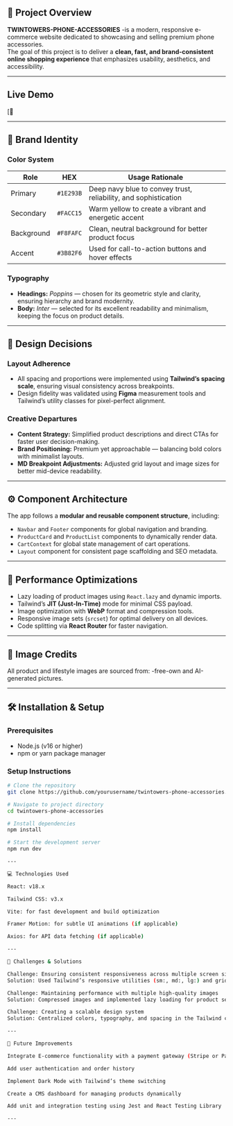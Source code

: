 ## 📱 Project Overview
**TWINTOWERS-PHONE-ACCESSORIES**
-is a modern, responsive e-commerce website dedicated to showcasing and selling premium phone accessories.  
The goal of this project is to deliver a **clean, fast, and brand-consistent online shopping experience** that emphasizes usability, aesthetics, and accessibility.

---

## Live Demo
[🔗 

---

## 🎨 Brand Identity

### Color System
| Role | HEX | Usage Rationale |
|------|-----|-----------------|
| Primary | `#1E293B` | Deep navy blue to convey trust, reliability, and sophistication |
| Secondary | `#FACC15` | Warm yellow to create a vibrant and energetic accent |
| Background | `#F8FAFC` | Clean, neutral background for better product focus |
| Accent | `#3B82F6` | Used for call-to-action buttons and hover effects |

### Typography
- **Headings:** *Poppins* — chosen for its geometric style and clarity, ensuring hierarchy and brand modernity.  
- **Body:** *Inter* — selected for its excellent readability and minimalism, keeping the focus on product details.

---

## 🧩 Design Decisions

### Layout Adherence
- All spacing and proportions were implemented using **Tailwind’s spacing scale**, ensuring visual consistency across breakpoints.  
- Design fidelity was validated using **Figma** measurement tools and Tailwind’s utility classes for pixel-perfect alignment.

### Creative Departures
- **Content Strategy:** Simplified product descriptions and direct CTAs for faster user decision-making.  
- **Brand Positioning:** Premium yet approachable — balancing bold colors with minimalist layouts.  
- **MD Breakpoint Adjustments:** Adjusted grid layout and image sizes for better mid-device readability.

---

## ⚙️ Component Architecture
The app follows a **modular and reusable component structure**, including:
- `Navbar` and `Footer` components for global navigation and branding.  
- `ProductCard` and `ProductList` components to dynamically render data.  
- `CartContext` for global state management of cart operations.  
- `Layout` component for consistent page scaffolding and SEO metadata.

---

## 🚀 Performance Optimizations
- Lazy loading of product images using `React.lazy` and dynamic imports.  
- Tailwind’s **JIT (Just-In-Time)** mode for minimal CSS payload.  
- Image optimization with **WebP** format and compression tools.  
- Responsive image sets (`srcset`) for optimal delivery on all devices.  
- Code splitting via **React Router** for faster navigation.

---

## 📸 Image Credits
All product and lifestyle images are sourced from:
-free-own and AI-generated pictures.

---

## 🛠️ Installation & Setup

### Prerequisites
- Node.js (v16 or higher)
- npm or yarn package manager

### Setup Instructions
```bash
# Clone the repository
git clone https://github.com/yourusername/twintowers-phone-accessories.git

# Navigate to project directory
cd twintowers-phone-accessories

# Install dependencies
npm install

# Start the development server
npm run dev

---

💻 Technologies Used

React: v18.x

Tailwind CSS: v3.x

Vite: for fast development and build optimization

Framer Motion: for subtle UI animations (if applicable)

Axios: for API data fetching (if applicable)

---

🧠 Challenges & Solutions

Challenge: Ensuring consistent responsiveness across multiple screen sizes
Solution: Used Tailwind’s responsive utilities (sm:, md:, lg:) and grid/flex layouts to adapt seamlessly.

Challenge: Maintaining performance with multiple high-quality images
Solution: Compressed images and implemented lazy loading for product sections.

Challenge: Creating a scalable design system
Solution: Centralized colors, typography, and spacing in the Tailwind configuration file for consistency and easy updates.

---

🚧 Future Improvements

Integrate E-commerce functionality with a payment gateway (Stripe or PayPal)

Add user authentication and order history

Implement Dark Mode with Tailwind’s theme switching

Create a CMS dashboard for managing products dynamically

Add unit and integration testing using Jest and React Testing Library

---

